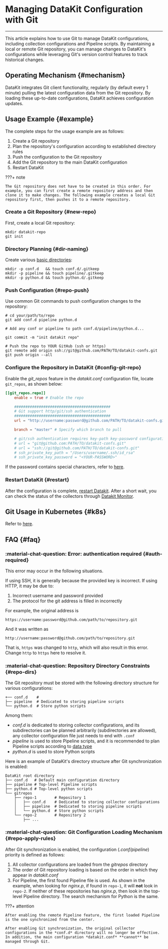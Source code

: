 # Managing DataKit Configuration with Git
---

This article explains how to use Git to manage DataKit configurations, including collection configurations and Pipeline scripts. By maintaining a local or remote Git repository, you can manage changes to DataKit's configurations while leveraging Git's version control features to track historical changes.

## Operating Mechanism {#mechanism}

DataKit integrates Git client functionality, regularly (by default every 1 minute) pulling the latest configuration data from the Git repository. By loading these up-to-date configurations, DataKit achieves configuration updates.

## Usage Example {#example}

The complete steps for the usage example are as follows:

1. Create a Git repository
2. Plan the repository's configuration according to established directory rules
3. Push the configuration to the Git repository
4. Add the Git repository to the main DataKit configuration
5. Restart DataKit

<!-- markdownlint-disable MD046 -->
???+ note

    The Git repository does not have to be created in this order. For example, you can first create a remote repository address and then clone it to make changes. The following example creates a local Git repository first, then pushes it to a remote repository.
<!-- markdownlint-enable -->

### Create a Git Repository {#new-repo}

First, create a local Git repository:

```shell
mkdir datakit-repo
git init
```

### Directory Planning {#dir-naming}

Create various [basic directories](git-config-how-to.md#repo-dirs):

```shell
mkdir -p conf.d   && touch conf.d/.gitkeep
mkdir -p pipeline && touch pipeline/.gitkeep
mkdir -p python.d && touch python.d/.gitkeep
```

### Push Configuration {#repo-push}

Use common Git commands to push configuration changes to the repository:

```shell
# cd your/path/to/repo
git add conf.d pipeline python.d

# Add any conf or pipeline to path conf.d/pipeline/python.d...

git commit -m "init datakit repo"

# Push the repo to YOUR GitHub (ssh or https)
git remote add origin ssh://git@github.com/PATH/TO/datakit-confs.git
git push origin --all
```

### Configure the Repository in DataKit {#config-git-repo}

Enable the *git_repos* feature in the *datakit.conf* configuration file, locate `git_repos`, as shown below:

```toml
[[git_repos.repo]]
    enable = true # Enable the repo

    ###########################################
    # Git support http/git/ssh authentication
    ###########################################
    url = "http://username:password@github.com/PATH/TO/datakit-confs.git" 

    branch = "master" # Specify which branch to pull

    # git/ssh authentication requires key-path key-password configuration
    # url = "git@github.com:PATH/TO/datakit-confs.git"
    # url = "ssh://git@github.com/PATH/TO/datakit-confs.git"
    # ssh_private_key_path = "/Users/username/.ssh/id_rsa"
    # ssh_private_key_password = "<YOUR-PASSWORD>"
```

If the password contains special characters, refer to [here](datakit-input-conf.md#password-encode).

### Restart DataKit {#restart}

After the configuration is complete, [restart Datakit](datakit-service-how-to.md#manage-service). After a short wait, you can check the status of the collectors through [Datakit Monitor](datakit-monitor.md).

## Git Usage in Kubernetes {#k8s}

Refer to [here](datakit-daemonset-deploy.md#env-git).

## FAQ {#faq}

<!-- markdownlint-disable MD013 -->
### :material-chat-question: Error: authentication required {#auth-required}
<!-- markdownlint-enable -->

This error may occur in the following situations.

If using SSH, it is generally because the provided key is incorrect. If using HTTP, it may be due to:

1. Incorrect username and password provided
2. The protocol for the git address is filled in incorrectly

For example, the original address is

```not-set
https://username:password@github.com/path/to/repository.git 
```

And it was written as

```not-set
http://username:password@github.com/path/to/repository.git 
```

That is, `https` was changed to `http`, which will also result in this error. Change `http` to `https` here to resolve it.

<!-- markdownlint-disable MD013 -->
### :material-chat-question: Repository Directory Constraints {#repo-dirs}
<!-- markdownlint-enable -->

The Git repository must be stored with the following directory structure for various configurations:

```shell
+── conf.d    # 
├── pipeline  # Dedicated to storing pipeline scripts
└── python.d  # Store python scripts
```

Among them:

- *conf.d* is dedicated to storing collector configurations, and its subdirectories can be planned arbitrarily (subdirectories are allowed), any collector configuration file just needs to end with `.conf`
- *pipeline* is used to store Pipeline scripts, and it is recommended to plan Pipeline scripts according to [data type](../developers/pipeline/pipeline-category.md#store-and-index)
- *python.d* is used to store Python scripts

Here is an example of DataKit's directory structure after Git synchronization is enabled:

```shell
DataKit root directory
├── conf.d   # Default main configuration directory
├── pipeline # Top-level Pipeline scripts
├── python.d # Top-level python scripts
└── gitrepos
    ├── repo-1        # Repository 1
    │   ├── conf.d    # Dedicated to storing collector configurations
    │   ├── pipeline  # Dedicated to storing pipeline scripts
    │   └── python.d  # Store python scripts
    └── repo-2        # Repository 2
        ├── ...
```

<!-- markdownlint-disable MD013 -->
### :material-chat-question: Git Configuration Loading Mechanism {#repo-apply-rules}
<!-- markdownlint-enable -->

After Git synchronization is enabled, the configuration (*.conf/pipeline*) priority is defined as follows:

1. All collector configurations are loaded from the *gitrepos* directory
1. The order of Git repository loading is based on the order in which they appear in *datakit.conf*
1. For Pipeline, the first found Pipeline file is used. As shown in the example, when looking for *nginx.p*, if found in `repo-1`, it will **not** look in `repo-2`. If neither of these repositories has *nginx.p*, then look in the top-level Pipeline directory. The search mechanism for Python is the same.

<!-- markdownlint-disable MD046 -->
???+ attention

    After enabling the remote Pipeline feature, the first loaded Pipeline is the one synchronized from the center.

    After enabling Git synchronization, the original collector configurations in the *conf.d* directory will no longer be effective. In addition, the main configuration *datakit.conf* **cannot** be managed through Git.
<!-- markdownlint-enable -->
